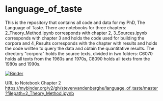 # language_of_taste
This is the repository that contains all code and data for my PhD, The Language of Taste. There are notebooks for three chapters: 
2_Theory_Method.ipynb corresponds with chapter 2, 3_Sources.ipynb corresponds with chapter 3 and holds the code used for building the
corpora and 4_Results corresponds with the chapter with results and holds the code written to query the data and obtain the quantitative results. 
The directory "corpora" holds the source texts, divided in two folders: C6070 holds all texts from the 1960s and 1970s, C8090 holds all texts from the 1980s and 1990s.

[![Binder](https://mybinder.org/badge.svg)](https://mybinder.org/v2/gh/stevenvandenberghe/language_of_taste/master?filepath=2_Theory_Method.ipynb)

URL to Notebook Chapter 2
https://mybinder.org/v2/gh/stevenvandenberghe/language_of_taste/master?filepath=2_Theory_Method.ipynb

